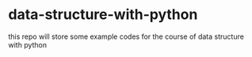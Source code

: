 # data-structure-with-python
this repo will store some example codes for the course of data structure with python
